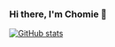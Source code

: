 ### Hi there, I'm Chomie 👋

[![GitHub stats](https://github-readme-stats.vercel.app/api?username=chomieu&title_color=8b949e&bg_color=0D1117&icon_color=0D1117&show_icons=true&hide=stars)](https://github.com/anuraghazra/github-readme-stats)
